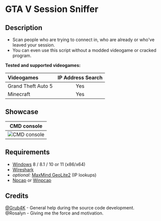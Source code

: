 # GTA V Session Sniffer

## Description

* Scan people who are trying to connect in, who are already or who've leaved your session.
* You can even use this script without a modded videogame or cracked program.

**Tested and supported videogames:**

| Videogames                | IP Address Search |
| :------------------------ | :---------------: |
| Grand Theft Auto 5        | Yes               |
| Minecraft                 | Yes               |

## Showcase

| CMD console                |
| :-------------------------:|
![CMD console](https://user-images.githubusercontent.com/62464560/211445700-4c58b314-c784-4708-880a-1375285d6066.png) |

## Requirements

* [Windows](https://www.microsoft.com/windows) 8 / 8.1 / 10 or 11 (x86/x64)
* [Wireshark](https://www.wireshark.org/)
* *optional:* [MaxMind GeoLite2](https://www.maxmind.com/) (IP lookups)
* [Npcap](https://nmap.org/npcap/) or [Winpcap](https://www.winpcap.org/)

## Credits

[@Grub4K](https://github.com/Grub4K) - General help during the source code development.<br />
@Rosalyn - Giving me the force and motivation.<br />
